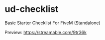 # ud-checklist

Basic Starter Checklist For FiveM (Standalone)

Preview: https://streamable.com/9tr36k
